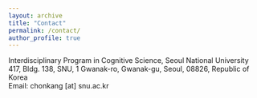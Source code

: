 ```yaml
---
layout: archive
title: "Contact"
permalink: /contact/
author_profile: true
---
```

Interdisciplinary Program in Cognitive Science, Seoul National University <br>
417, Bldg. 138, SNU, 1 Gwanak-ro, Gwanak-gu, Seoul, 08826, Republic of Korea <br>
Email: chonkang [at] snu.ac.kr
